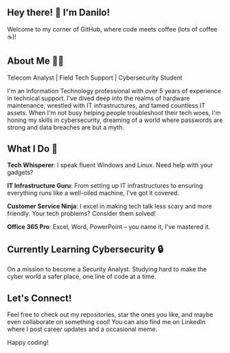 ## Hey there! 👋 I'm Danilo!
Welcome to my corner of GitHub, where code meets coffee (lots of coffee ☕)!

## About Me 👨‍💻
Telecom Analyst | Field Tech Support | Cybersecurity Student

I'm an Information Technology professional with over 5 years of experience in technical support. I've dived deep into the realms of hardware maintenance, wrestled with IT infrastructures, and tamed countless IT assets. When I'm not busy helping people troubleshoot their tech woes, I'm honing my skills in cybersecurity, dreaming of a world where passwords are strong and data breaches are but a myth.

## What I Do 🚀
**Tech Whisperer**: I speak fluent Windows and Linux. Need help with your gadgets?

**IT Infrastructure Guru**: From setting up IT infrastructures to ensuring everything runs like a well-oiled machine, I've got it covered.

**Customer Service Ninja**: I excel in making tech talk less scary and more friendly. Your tech problems? Consider them solved!

**Office 365 Pro**: Excel, Word, PowerPoint – you name it, I've mastered it.

## Currently Learning Cybersecurity 🔒
On a mission to become a Security Analyst. Studying hard to make the cyber world a safer place, one line of code at a time.

## Let's Connect!

Feel free to check out my repositories, star the ones you like, and maybe even collaborate on something cool! You can also find me on LinkedIn where I  post career updates and a occasional meme.

Happy coding! 

